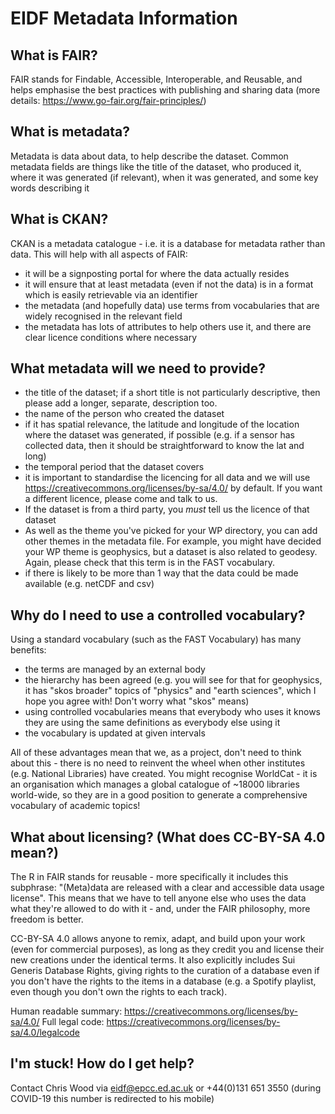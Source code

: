 # EIDF Metadata Information

## What is FAIR?

FAIR stands for Findable, Accessible, Interoperable, and Reusable, and helps emphasise the best practices with publishing and sharing data (more details: https://www.go-fair.org/fair-principles/)

## What is metadata?

Metadata is data about data, to help describe the dataset. Common metadata fields are things like the title of the dataset, who produced it, where it was generated (if relevant), when it was generated, and some key words describing it

## What is CKAN?

CKAN is a metadata catalogue - i.e. it is a database for metadata rather than data. This will help with all aspects of FAIR:

 - it will be a signposting portal for where the data actually resides
 - it will ensure that at least metadata (even if not the data) is in a format which is easily retrievable via an identifier 
 - the metadata (and hopefully data) use terms from vocabularies that are widely recognised in the relevant field
 - the metadata has lots of attributes to help others use it, and there are clear licence conditions where necessary

## What metadata will we need to provide?

 - the title of the dataset; if a short title is not particularly descriptive, then please add a longer, separate, description too.
 - the name of the person who created the dataset
 - if it has spatial relevance, the latitude and longitude of the location where the dataset was generated, if possible (e.g. if a sensor has collected data, then it should be straightforward to know the lat and long)
 - the temporal period that the dataset covers
 - it is important to standardise the licencing for all data and we will use https://creativecommons.org/licenses/by-sa/4.0/ by default. If you want a different licence, please come and talk to us. 
 - If the dataset is from a third party, you _must_ tell us the licence of that dataset
 - As well as the theme you've picked for your WP directory, you can add other themes in the metadata file. For example, you might have decided your WP theme is geophysics, but a dataset is also related to geodesy. Again, please check that this term is in the FAST vocabulary.
 - if there is likely to be more than 1 way that the data could be made available (e.g. netCDF and csv)

## Why do I need to use a controlled vocabulary?

Using a standard vocabulary (such as the FAST Vocabulary)  has many benefits:
 -  the terms are managed by an external body
 -  the hierarchy has been agreed (e.g. you will see for that for geophysics, it has "skos broader" topics of "physics" and "earth sciences", which I hope you agree with! Don't worry what "skos" means)
 -  using controlled vocabularies means that everybody who uses it knows they are using the same definitions as everybody else using it
 -  the vocabulary is updated at given intervals

All of these advantages mean that we, as a project, don't need to think about this - there is no need to reinvent the wheel when other institutes (e.g. National Libraries) have created. You might recognise WorldCat - it is an organisation which manages a global catalogue of ~18000 libraries world-wide, so they are in a good position to generate a comprehensive vocabulary of academic topics!

## What about licensing? (What does CC-BY-SA 4.0 mean?)

The R in FAIR stands for reusable - more specifically it includes this subphrase: "(Meta)data are released with a clear and accessible data usage license". This means that we have to tell anyone else who uses the data what they're allowed to do with it - and, under the FAIR philosophy, more freedom is better.  

CC-BY-SA 4.0 allows anyone to remix, adapt, and build upon your work (even for commercial purposes), as long as they credit you and license their new creations under the identical terms. It also explicitly includes Sui Generis Database Rights, giving rights to the curation of a database even if you don't have the rights to the items in a database (e.g. a Spotify playlist, even though you don't own the rights to each track).

Human readable summary: https://creativecommons.org/licenses/by-sa/4.0/ 
Full legal code: https://creativecommons.org/licenses/by-sa/4.0/legalcode

## I'm stuck! How do I get help?

Contact Chris Wood via eidf@epcc.ed.ac.uk or +44(0)131 651 3550 (during COVID-19 this number is redirected to his mobile)

